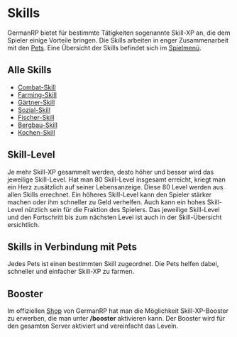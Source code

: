 # Skills 

GermanRP bietet für bestimmte Tätigkeiten sogenannte Skill-XP an, die dem Spieler einige Vorteile bringen. Die Skills arbeiten in enger Zusammenarbeit mit den [Pets](../../pages/pets/allgemein.md).
Eine Übersicht der Skills befindet sich im [Spielmenü](../../pages/allgemein/spielmenü.md).

## Alle Skills

* [Combat-Skill](../../pages/skills/combat.md)
* [Farming-Skill](../../pages/skills/farming.md)
* [Gärtner-Skill](../../pages/skills/gärtner.md)
* [Sozial-Skill](../../pages/skills/social.md)
* [Fischer-Skill](../../pages/skills/fischer.md)
* [Bergbau-Skill](../../pages/skills/bergbau.md)
* [Kochen-Skill](../../pages/skills/kochen.md)

## Skill-Level 

Je mehr Skill-XP gesammelt werden, desto höher und besser wird das jeweilige Skill-Level. Hat man 80 Skill-Level insgesamt erreicht, kriegt man ein Herz zusätzlich auf seiner Lebensanzeige. Diese 80 Level werden aus allen Skills errechnet.
Ein höheres Skill-Level kann den Spieler stärker machen oder ihm schneller zu Geld verhelfen. Auch kann ein hohes Skill-Level nützlich sein für die Fraktion des Spielers.
Das jeweilige Skill-Level und den Fortschritt bis zum nächsten Level ist auch in der Skill-Übersicht ersichtlich. 

## Skills in Verbindung mit Pets 

Jedes Pets ist einen bestimmten Skill zugeordnet. Die Pets helfen dabei, schneller und einfacher Skill-XP zu farmen.

## Booster 

Im offiziellen [Shop](https://germanrpofficial.tebex.io) von GermanRP hat man die Möglichkeit Skill-XP-Booster zu erwerben, die man unter **/booster** aktivieren kann. Der Booster wird für den gesamten Server aktiviert und vereinfacht das Leveln.


